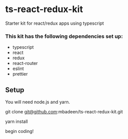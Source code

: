 # ts-react-redux-kit

Starter kit for react/redux apps using typescript

### This kit has the following dependencies set up:

- typescript
- react
- redux
- react-router
- eslint
- prettier

## Setup

You will need node.js and yarn.

git clone git@github.com:mbadeen/ts-react-redux-kit.git

yarn install

begin coding!
